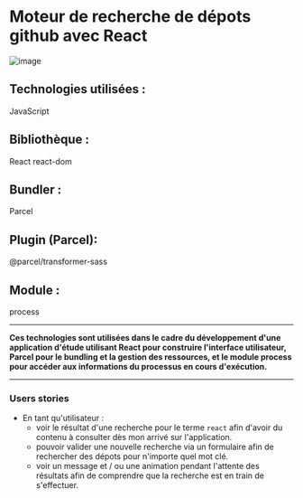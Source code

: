 # Moteur de recherche de dépots github avec React

![image](https://github.com/dokkoh/React-API-GitHub/assets/100423136/f456871c-5e38-4122-9d78-5bc3b3006996)


## Technologies utilisées :

JavaScript

## Bibliothèque :
React
react-dom

## Bundler :
Parcel 

## Plugin (Parcel):
@parcel/transformer-sass

## Module :
process

---

**Ces technologies sont utilisées dans le cadre du développement d'une application d'étude utilisant React pour construire l'interface utilisateur, Parcel pour le bundling et la gestion des ressources, et le module process pour accéder aux informations du processus en cours d'exécution.**

---

### Users stories

- En tant qu'utilisateur :
  - voir le résultat d'une recherche pour le terme `react` afin d'avoir du contenu à consulter dès mon arrivé sur l'application.
  - pouvoir valider une nouvelle recherche via un formulaire afin de rechercher des dépots pour n'importe quel mot clé.
  - voir un message et / ou une animation pendant l'attente des résultats afin de comprendre que la recherche est en train de s'effectuer.
